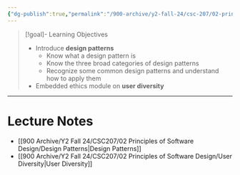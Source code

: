 ```yaml
---
{"dg-publish":true,"permalink":"/900-archive/y2-fall-24/csc-207/02-principles-of-software-design/week-8-design-patterns-user-diversity-ethics/","tags":["cs","java","lecture","note","university"],"created":"2024-10-24T19:23:58.589-04:00","updated":"2024-11-14T13:41:59.485-05:00"}
---
```



> [!goal]- Learning Objectives
> - Introduce **design patterns**
>     - Know what a design pattern is
>     - Know the three broad categories of design patterns
>     - Recognize some common design patterns and understand how to apply them
> - Embedded ethics module on **user diversity**

---

# Lecture Notes

- [[900 Archive/Y2 Fall 24/CSC207/02 Principles of Software Design/Design Patterns\|Design Patterns]]
- [[900 Archive/Y2 Fall 24/CSC207/02 Principles of Software Design/User Diversity\|User Diversity]]
